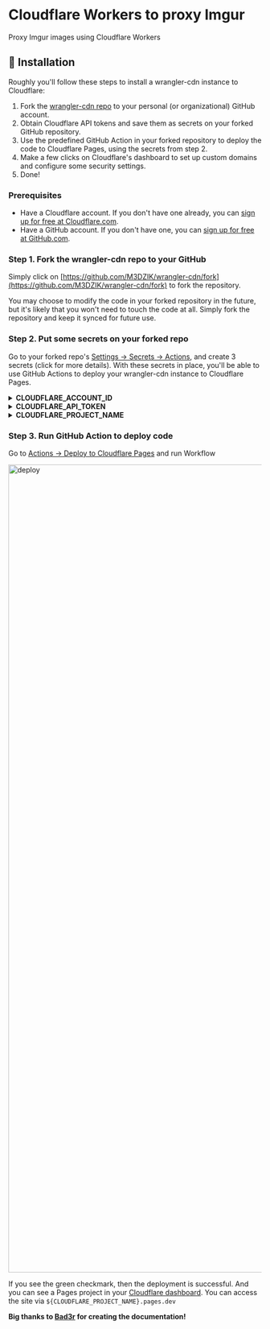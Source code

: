 # Cloudflare Workers to proxy Imgur

Proxy Imgur images using Cloudflare Workers

## 🚀 Installation

Roughly you'll follow these steps to install a wrangler-cdn instance to Cloudflare:

1. Fork the [wrangler-cdn repo](https://github.com/M3DZIK/wrangler-cdn) to your personal (or organizational) GitHub account.
2. Obtain Cloudflare API tokens and save them as secrets on your forked GitHub repository.
3. Use the predefined GitHub Action in your forked repository to deploy the code to Cloudflare Pages, using the secrets from step 2.
4. Make a few clicks on Cloudflare's dashboard to set up custom domains and configure some security settings.
5. Done!

### Prerequisites

* Have a Cloudflare account. If you don't have one already, you can [sign up for free at Cloudflare.com](https://dash.cloudflare.com/sign-up).
* Have a GitHub account. If you don't have one, you can [sign up for free at GitHub.com](https://github.com/signup).

### Step 1. Fork the wrangler-cdn repo to your GitHub

Simply click on [https://github.com/M3DZIK/wrangler-cdn/fork](https://github.com/M3DZIK/wrangler-cdn/fork) to fork the repository.

You may choose to modify the code in your forked repository in the future, but it's likely that you won't need to
touch the code at all. Simply fork the repository and keep it synced for future use.

### Step 2. Put some secrets on your forked repo

Go to your forked repo's [Settings -> Secrets -> Actions](../../settings/secrets/actions), and create 3 secrets (click for more details).
With these secrets in place, you'll be able to use GitHub Actions to deploy your wrangler-cdn instance to Cloudflare Pages.

<details>
  <summary><b>CLOUDFLARE_ACCOUNT_ID</b></summary>

You can get your cloudflare account id from your dashboard's url:

After you [login your Cloudflare account](https://dash.cloudflare.com/login?lang=en-US), you'll be redirected to a url like this
```
https://dash.cloudflare.com/[your-cloudflare-account-id-here]
```
The last part of the url is your cloudflare account id.

For example, if you see a url like this:
```
https://dash.cloudflare.com/fff88980eeeeedcc3ffffd4f555f4999
```

Then you'll set **CLOUDFLARE_ACCOUNT_ID** to **fff88980eeeeedcc3ffffd4f555f4999**:

<img width="846" alt="CF account ID" src="https://user-images.githubusercontent.com/1719237/208216752-56f00f51-29cb-43ea-b720-75244719898d.png">
</details>

<details>
  <summary><b>CLOUDFLARE_API_TOKEN</b></summary>

You'll need to create an API token here: [https://dash.cloudflare.com/profile/api-tokens](https://dash.cloudflare.com/profile/api-tokens)

Create a custom token:

<img width="925" alt="create_token" src="https://user-images.githubusercontent.com/1719237/205525627-14da54ae-1733-4db5-b65d-94f5ec48f360.png">

We need edit permission for Cloudflare workers scripts:

<img width="990" alt="permissions" src="https://user-images.githubusercontent.com/25513724/215381483-2101f57b-a0d1-4217-899a-0b10b6011546.png">


Finally, copy the API token here:

<img width="682" alt="API_token" src="https://user-images.githubusercontent.com/1719237/205525785-6fed8e49-7342-4b36-9d07-348e1c28cbcc.png">

  </details>

<details>
  <summary><b>CLOUDFLARE_PROJECT_NAME</b></summary>

A legit project name should have these characters: [a-z], [A-Z], [0-9], and -

We recommend using the custom domain name that you'll use for this project and replace dot (.) with dash (-)

For example, if you use photos.mycustomdomain.com, then the project name should be photos-mycustomdomain-com

Note: Don't use underscore (_), space ( ), and other characters outside [a-z], [A-Z], [0-9] and -. Or Cloudflare Pages won't let you create a project.
</details>


### Step 3. Run GitHub Action to deploy code

Go to [Actions -> Deploy to Cloudflare Pages](../../actions/workflows/deploy.yml) and run Workflow

<img width="1606" alt="deploy" src="https://user-images.githubusercontent.com/1719237/205526856-05ea0ff4-703a-4d08-bc7f-4ae2dfc07cfe.png">

If you see the green checkmark, then the deployment is successful. And you can see a Pages project in your [Cloudflare dashboard](https://dash.cloudflare.com/sign-up/pages).
You can access the site via `${CLOUDFLARE_PROJECT_NAME}.pages.dev`
</details>

**Big thanks to [Bad3r](https://github.com/Bad3r) for creating the documentation!**
